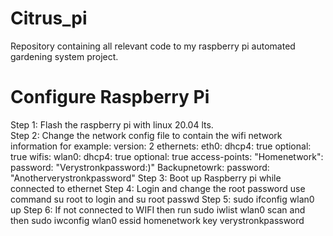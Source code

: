 # Citrus_pi
Repository containing all relevant code to my raspberry pi automated gardening system project. 

# Configure Raspberry Pi

Step 1: Flash the raspberry pi with linux 20.04 lts.  
Step 2: Change the network config file to contain the wifi network information
        for example:
        version: 2
        ethernets:
          eth0:
            dhcp4: true
            optional: true
        wifis:
          wlan0:
            dhcp4: true
            optional: true
            access-points:
              "Homenetwork":
                 password: "Verystronkpassword:)"
              Backupnetowrk:
                password: "Anotherverystronkpassword"
Step 3: Boot up Raspberry pi while connected to ethernet
Step 4: Login and change the root password
        use command su root to login and su root passwd
Step 5: sudo ifconfig wlan0 up
Step 6: If not connected to WIFI then run sudo iwlist wlan0 scan and then sudo iwconfig wlan0 essid homenetwork key verystronkpassword
